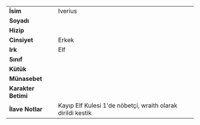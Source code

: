 |  |  |  
|---|---|  
| **İsim** | Iverius|  
| **Soyadı** | |  
| **Hizip** | |  
| **Cinsiyet** | Erkek|  
| **Irk** | Elf|  
| **Sınıf** | |  
| **Kütük** | |  
| **Münasebet** | |  
| **Karakter Betimi** | |  
| **İlave Notlar** | Kayıp Elf Kulesi 1'de nöbetçi, wraith olarak dirildi kestik|  
